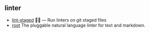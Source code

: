 ## linter

- [lint-staged](https://github.com/okonet/lint-staged) 🚫💩 — Run linters on git staged files
- [root](https://github.com/textlint/textlint) The pluggable natural language linter for text and markdown.